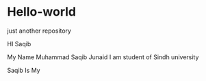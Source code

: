 # Hello-world
just another repository

HI Saqib

My Name Muhammad Saqib Junaid I am student of Sindh university 

Saqib Is My 
